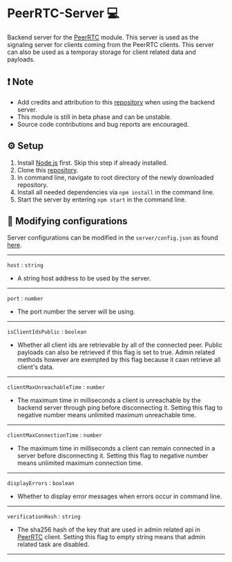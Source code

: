 # PeerRTC-Server 💻
Backend server for the [PeerRTC](https://github.com/ShimShim27/PeerRTC) module. This server is used as the signaling server for clients coming from
the PeerRTC clients. This server can also be used as a temporay storage for client related data and payloads.

## ❗ Note
* Add credits and attribution to this [repository](https://github.com/ShimShim27/PeerRTC-Server) when using the backend server.
* This module is still in beta phase and can be unstable. 
* Source code contributions and bug reports are encouraged.

## ⚙️ Setup
1. Install [Node.js](https://nodejs.org/en/) first. Skip this step if already installed.
2. Clone this [repository](https://github.com/ShimShim27/PeerRTC-Server).
3. In command line, navigate to root directory of the newly downloaded repository.
4. Install all needed dependencies via `npm install` in the command line.
5. Start the server by entering `npm start` in the command line.

## 🔧 Modifying configurations
Server configurations can be modified in the `server/config.json` as found [here](https://github.com/ShimShim27/PeerRTC-Server/blob/main/server/config.json).
<hr/>

`host` : `string` <br/>
* A string host address to be used by the server. <br/>
<hr/>

`port` : `number` <br/>
* The port number the server will be using. <br/>
<hr/>

`isClientIdsPublic` : `boolean` <br/>
* Whether all client ids are retrievable by all of the connected peer. Public payloads can also be retrieved if this flag is set to true.
Admin related methods however are exempted by this flag because it caan retrieve all client's data. <br/>
<hr/>

`clientMaxUnreachableTime` : `number` <br/>
* The maximum time in milliseconds a client is unreachable by the backend server through ping before disconnecting it. Setting this flag to negative number 
means unlimited maximum unreachable time.<br/>
<hr/>

`clientMaxConnectionTime` : `number` <br/>
* The maximum time in milliseconds a client can remain connected in a server before disconnecting it. Setting this flag to negative number 
means unlimited maximum connection time. <br/>
<hr/>

`displayErrors` : `boolean` <br/>
* Whether to display error messages when errors occur in command line. <br/>
<hr/>

`verificationHash` : `string` <br/>
* The sha256 hash of the key that are used in admin related api in [PeerRTC](https://github.com/ShimShim27/PeerRTC) client. Setting
this flag to empty string means that admin related task are disabled. <br/>
<hr/>
